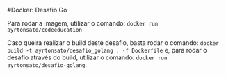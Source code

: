 #Docker: Desafio Go

Para rodar a imagem, utilizar o comando: `docker run ayrtonsato/codeeducation`

Caso queira realizar o build deste desafio, basta rodar o comando: `docker build -t ayrtonsato/desafio_golang . -f Dockerfile` e, para rodar o desafio através do build, utilizar o comando: `docker run ayrtonsato/desafio-golang`.

